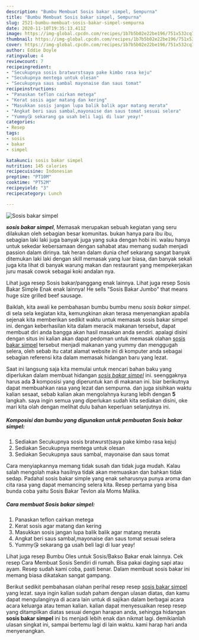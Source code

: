 ```yaml
---
description: "Bumbu Membuat Sosis bakar simpel, Sempurna"
title: "Bumbu Membuat Sosis bakar simpel, Sempurna"
slug: 2521-bumbu-membuat-sosis-bakar-simpel-sempurna
date: 2020-11-10T19:35:13.411Z
image: https://img-global.cpcdn.com/recipes/1b7b5b02e22be196/751x532cq70/sosis-bakar-simpel-foto-resep-utama.jpg
thumbnail: https://img-global.cpcdn.com/recipes/1b7b5b02e22be196/751x532cq70/sosis-bakar-simpel-foto-resep-utama.jpg
cover: https://img-global.cpcdn.com/recipes/1b7b5b02e22be196/751x532cq70/sosis-bakar-simpel-foto-resep-utama.jpg
author: Eddie Doyle
ratingvalue: 4
reviewcount: 7
recipeingredient:
- "Secukupnya sosis bratwurstsaya pake kimbo rasa keju"
- "Secukupnya mentega untuk olesan"
- "Secukupnya saus sambal mayonaise dan saus tomat"
recipeinstructions:
- "Panaskan teflon cairkan metega"
- "Kerat sosis agar matang dan kering"
- "Masukkan sosis jangan lupa balik balik agar matang merata"
- "Angkat beri saus sambal,mayonaise dan saus tomat sesuai selera"
- "Yummy😘 sekarang ga usah beli lagi di luar yeay!"
categories:
- Resep
tags:
- sosis
- bakar
- simpel

katakunci: sosis bakar simpel 
nutrition: 145 calories
recipecuisine: Indonesian
preptime: "PT10M"
cooktime: "PT52M"
recipeyield: "3"
recipecategory: Lunch

---
```



![Sosis bakar simpel](https://img-global.cpcdn.com/recipes/1b7b5b02e22be196/751x532cq70/sosis-bakar-simpel-foto-resep-utama.jpg)

<b><i>sosis bakar simpel</i></b>, Memasak merupakan sebuah kegiatan yang seru dilakukan oleh sebagian besar komunitas. bukan hanya para ibu ibu, sebagian laki laki juga banyak juga yang suka dengan hobi ini. walau hanya untuk sekedar kebersamaan dengan sahabat atau memang sudah menjadi passion dalam dirinya. tak heran dalam dunia chef sekarang sangat banyak ditemukan laki laki dengan skill memasak yang luar biasa, dan banyak sekali juga kita lihat di banyak warung makan dan restaurant yang mempekerjakan juru masak cowok sebagai koki andalan nya.

Lihat juga resep Sosis bakar/panggang enak lainnya. Lihat juga resep Sosis Bakar Simple Enak enak lainnya! He sells &#34;Sosis Bakar Jumbo&#34; that means huge size grilled beef sausage.

Baiklah, kita awali ke pembahasan bumbu bumbu menu <i>sosis bakar simpel</i>. di sela sela kegiatan kita, kemungkinan akan terasa menyenangkan apabila sejenak kita memberikan sedikit waktu untuk memasak sosis bakar simpel ini. dengan keberhasilan kita dalam meracik makanan tersebut, dapat membuat diri anda bangga akan hasil masakan anda sendiri. apalagi disini dengan situs ini kalian akan dapat pedoman untuk memasak olahan <u>sosis bakar simpel</u> tersebut menjadi makanan yang yummy dan menggugah selera, oleh sebab itu catat alamat website ini di komputer anda sebagai sebagian referensi kita dalam memasak hidangan baru yang lezat.


Saat ini langsung saja kita memulai untuk mencari bahan baku yang diperlukan dalam membuat hidangan <u><i>sosis bakar simpel</i></u> ini. seenggaknya harus ada <b>3</b> komposisi yang diperuntuk kan di makanan ini. biar berikutnya dapat membuahkan rasa yang lezat dan sempurna. dan juga sisihkan waktu kalian sesaat, sebab kalian akan mengolahnya kurang lebih dengan <b>5</b> langkah. saya ingin semua yang diperlukan sudah kita sediakan disini, oke mari kita olah dengan melihat dulu bahan keperluan selanjutnya ini.

<!--inarticleads1-->

##### Komposisi dan bumbu yang digunakan untuk pembuatan Sosis bakar simpel:

1. Sediakan Secukupnya sosis bratwurst(saya pake kimbo rasa keju)
1. Sediakan Secukupnya mentega untuk olesan
1. Sediakan Secukupnya saus sambal, mayonaise dan saus tomat


Cara menyiapkannya memang tidak susah dan tidak juga mudah. Kalau salah mengolah maka hasilnya tidak akan memuaskan dan bahkan tidak sedap. Padahal sosis bakar simple yang enak seharusnya punya aroma dan cita rasa yang dapat memancing selera kita. Resep pertama yang bisa bunda coba yaitu Sosis Bakar Tevlon ala Moms Malika. 

<!--inarticleads2-->

##### Cara membuat Sosis bakar simpel:

1. Panaskan teflon cairkan metega
1. Kerat sosis agar matang dan kering
1. Masukkan sosis jangan lupa balik balik agar matang merata
1. Angkat beri saus sambal,mayonaise dan saus tomat sesuai selera
1. Yummy😘 sekarang ga usah beli lagi di luar yeay!


Lihat juga resep Bumbu Oles untuk Sosis/Bakso Bakar enak lainnya. Cek resep Cara Membuat Sosis Sendiri di rumah. Bisa pakai daging sapi atau ayam. Resep sudah kami coba, pasti benar. Dalam membuat sosis bakar ini memang biasa dikatakan sangat gampang. 

Berikut sedikit pembahasan olahan perihal resep resep <u>sosis bakar simpel</u> yang lezat. saya ingin kalian sudah paham dengan ulasan diatas, dan kamu dapat mengulanginya di acara lain untuk di sajikan dalam berbagai acara acara keluarga atau teman kalian. kalian dapat menyesuaikan resep resep yang ditampilkan diatas sesuai dengan harapan anda, sehingga hidangan <b>sosis bakar simpel</b> ini bs menjadi lebih enak dan nikmat lagi. demikianlah ulasan singkat ini, sampai bertemu lagi di lain waktu. kami harap hari anda menyenangkan.
